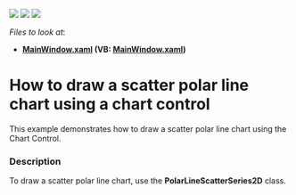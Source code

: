 <!-- default badges list -->
![](https://img.shields.io/endpoint?url=https://codecentral.devexpress.com/api/v1/VersionRange/128569834/22.2.2%2B)
[![](https://img.shields.io/badge/Open_in_DevExpress_Support_Center-FF7200?style=flat-square&logo=DevExpress&logoColor=white)](https://supportcenter.devexpress.com/ticket/details/T236091)
[![](https://img.shields.io/badge/📖_How_to_use_DevExpress_Examples-e9f6fc?style=flat-square)](https://docs.devexpress.com/GeneralInformation/403183)
<!-- default badges end -->
<!-- default file list -->
*Files to look at*:

* **[MainWindow.xaml](./CS/PolarLineScatterSeries/MainWindow.xaml) (VB: [MainWindow.xaml](./VB/PolarLineScatterSeries/MainWindow.xaml))**
<!-- default file list end -->
# How to draw a scatter polar line chart using a chart control


<p>This example demonstrates how to draw a scatter polar line chart using the Chart Control.</p>


<h3>Description</h3>

<p>To draw a scatter polar line chart, use the&nbsp;<strong>PolarLineScatterSeries2D</strong>&nbsp;class.</p>

<br/>



